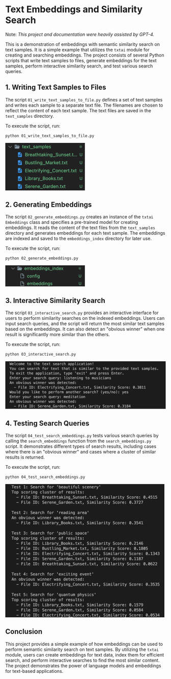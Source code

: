 # Text Embeddings and Similarity Search

Note: *This project and documentation were heavily assisted by GPT-4.*

This is a demonstration of embeddings with semantic similarity search on text samples. It is a simple example that utilizes the `txtai` module for creating and searching embeddings. The project consists of several Python scripts that write text samples to files, generate embeddings for the text samples, perform interactive similarity search, and test various search queries.

## 1. Writing Text Samples to Files

The script `01_write_text_samples_to_file.py` defines a set of text samples and writes each sample to a separate text file. The filenames are chosen to reflect the content of each text sample. The text files are saved in the `text_samples` directory.

To execute the script, run:

```bash
python 01_write_text_samples_to_file.py
```

<img src="assets/text_samples.png" alt="Sample text files" width="250">

## 2. Generating Embeddings

The script `02_generate_embeddings.py` creates an instance of the `txtai` `Embeddings` class and specifies a pre-trained model for creating embeddings. It reads the content of the text files from the `text_samples` directory and generates embeddings for each text sample. The embeddings are indexed and saved to the `embeddings_index` directory for later use.

To execute the script, run:

```bash
python 02_generate_embeddings.py
```

<img src="assets/embeddings_index.png" alt="Processed embeddings index files" width="250">

## 3. Interactive Similarity Search

The script `03_interactive_search.py` provides an interactive interface for users to perform similarity searches on the indexed embeddings. Users can input search queries, and the script will return the most similar text samples based on the embeddings. It can also detect an "obvious winner" when one result is significantly more similar than the others.

To execute the script, run:

```bash
python 03_interactive_search.py
```

<img src="assets/interactive_search.png" alt="Interactive search within console" width="550">

## 4. Testing Search Queries

The script `04_test_search_embeddings.py` tests various search queries by calling the `search_embeddings` function from the `search_embeddings.py` script. It demonstrates different types of search results, including cases where there is an "obvious winner" and cases where a cluster of similar results is returned.

To execute the script, run:

```bash
python 04_test_search_embeddings.py
```

<img src="assets/import_tests.png" alt="Sample text files" width="500">

## Conclusion

This project provides a simple example of how embeddings can be used to perform semantic similarity search on text samples. By utilizing the `txtai` module, users can create embeddings for text data, index them for efficient search, and perform interactive searches to find the most similar content. The project demonstrates the power of language models and embeddings for text-based applications.
